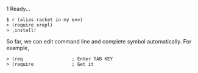 1 Ready...

```
$ r (alias racket in my env)
> (require xrepl)
> ,install!
```

So far, we can edit command line and complete symbol automatically. For example,

```
> (req                  ; Enter TAB KEY
> (require              ; Get it
```

